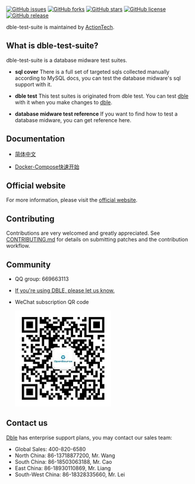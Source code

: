 [![GitHub issues](https://img.shields.io/github/issues/actiontech/dble-test-suite.svg)](https://github.com/actiontech/dble-test-suite/issues)
[![GitHub forks](https://img.shields.io/github/forks/actiontech/dble-test-suite.svg)](https://github.com/actiontech/dble-test-suite/network/members)
[![GitHub stars](https://img.shields.io/github/stars/actiontech/dble-test-suite.svg)](https://github.com/actiontech/dble-test-suite/stargazers)
[![GitHub license](https://img.shields.io/github/license/actiontech/dble-test-suite.svg)](https://github.com/actiontech/dble-test-suite/blob/master/LICENSE)
[![GitHub release](https://img.shields.io/github/release/actiontech/dble-test-suite.svg)](https://github.com/actiontech/dble-test-suite/releases)

dble-test-suite is maintained by [ActionTech](https://opensource.actionsky.com).

## What is dble-test-suite?

dble-test-suite is a database midware test suites. 

- __sql cover__
There is a full set of targeted sqls collected manually according to MySQL docs, you can test the database midware's sql support with it. 

- __dble test__
This test suites is originated from dble test. You can test [dble](https://github.com/actiontech/dble) with it when you make changes to [dble](https://github.com/actiontech/dble). 

- __database midware test reference__
If you want to find how to test a database midware, you can get reference here.

## Documentation

- [简体中文](./docs/index.md)

- [Docker-Compose快速开始](./behave_dble/compose/README.md) 

## Official website
For more information, please visit the [official website](https://opensource.actionsky.com).

## Contributing

Contributions are very welcomed and greatly appreciated. See [CONTRIBUTING.md](./docs/CONTRIBUTING.md)
for details on submitting patches and the contribution workflow.

## Community

* QQ group: 669663113
* [If you're using DBLE, please let us know.](https://wj.qq.com/s/2291106/09f4)
* WeChat subscription QR code
  
  ![dble](./docs/QR_code.png)

## Contact us

[Dble](https://github.com/actiontech/dble) has enterprise support plans, you may contact our sales team: 
* Global Sales: 400-820-6580
* North China: 86-13718877200, Mr. Wang
* South China: 86-18503063188, Mr. Cao
* East China: 86-18930110869, Mr. Liang
* South-West China: 86-18328335660, Mr. Lei
